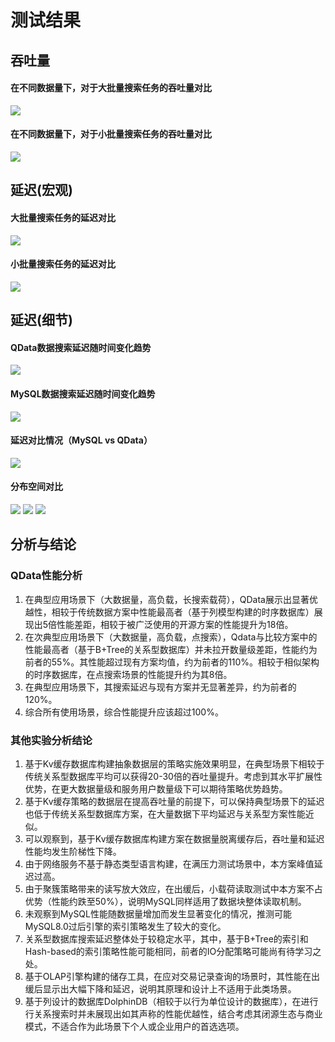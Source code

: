 # 测试结果

## 吞吐量
#### 在不同数据量下，对于大批量搜索任务的吞吐量对比
![](https://github.com/GoodManWEN/Project7730/blob/main/misc/statistic_latency-performance-under-multiple-data-volumes-payload1-100kb-barchart.png?raw=true)

#### 在不同数据量下，对于小批量搜索任务的吞吐量对比
![](https://github.com/GoodManWEN/Project7730/blob/main/misc/statistic_latency-performance-under-multiple-data-volumes-payload2-100b-barchart.png?raw=true)

## 延迟(宏观)
#### 大批量搜索任务的延迟对比
![](https://github.com/GoodManWEN/Project7730/blob/main/misc/statistic_latency-performance-under-multiple-data-volumes-payload1-100kb-linechart.png?raw=true)

#### 小批量搜索任务的延迟对比
![](https://github.com/GoodManWEN/Project7730/blob/main/misc/statistic_latency-performance-under-multiple-data-volumes-payload2-100b-linchart.png?raw=true)


## 延迟(细节)

#### QData数据搜索延迟随时间变化趋势
![](https://github.com/GoodManWEN/Project7730/blob/main/misc/statistic_qdata_long_latency.png?raw=true)

#### MySQL数据搜索延迟随时间变化趋势
![](https://github.com/GoodManWEN/Project7730/blob/main/misc/statistic_mysql_long_latency.png?raw=true)


#### 延迟对比情况（MySQL vs QData）
![](https://github.com/GoodManWEN/Project7730/blob/main/misc/statistic_DataVolumevsQueryLatency(LargePayloads).png?raw=true)

#### 分布空间对比
![](https://github.com/GoodManWEN/Project7730/blob/main/misc/statistic_mysql_long_his.png?raw=true)
![](https://github.com/GoodManWEN/Project7730/blob/main/misc/statistic_qdata_long_his.png?raw=true)
![](https://github.com/GoodManWEN/Project7730/blob/main/misc/statistic_query-latency-top-50-75-90-99nAn8m.png?raw=true)



## 分析与结论

### QData性能分析

1. 在典型应用场景下（大数据量，高负载，长搜索载荷），QData展示出显著优越性，相较于传统数据方案中性能最高者（基于列模型构建的时序数据库）展现出5倍性能差距，相较于被广泛使用的开源方案的性能提升为18倍。
2. 在次典型应用场景下（大数据量，高负载，点搜索），Qdata与比较方案中的性能最高者（基于B+Tree的关系型数据库）并未拉开数量级差距，性能约为前者的55%。其性能超过现有方案均值，约为前者的110%。相较于相似架构的时序数据库，在点搜索场景的性能提升约为其8倍。
3. 在典型应用场景下，其搜索延迟与现有方案并无显著差异，约为前者的120%。
4. 综合所有使用场景，综合性能提升应该超过100%。

### 其他实验分析结论

1. 基于Kv缓存数据库构建抽象数据层的策略实施效果明显，在典型场景下相较于传统关系型数据库平均可以获得20-30倍的吞吐量提升。考虑到其水平扩展性优势，在更大数据量级和服务用户数量级下可以期待策略优势趋势。
2. 基于Kv缓存策略的数据层在提高吞吐量的前提下，可以保持典型场景下的延迟也低于传统关系型数据库方案，在大量数据下平均延迟与关系型方案性能近似。
3. 可以观察到，基于Kv缓存数据库构建方案在数据量脱离缓存后，吞吐量和延迟性能均发生阶梯性下降。
4. 由于网络服务不基于静态类型语言构建，在满压力测试场景中，本方案峰值延迟过高。
5. 由于聚簇策略带来的读写放大效应，在出缓后，小载荷读取测试中本方案不占优势（性能约跌至50%），说明MySQL同样适用了数据块整体读取机制。
6. 未观察到MySQL性能随数据量增加而发生显著变化的情况，推测可能MySQL8.0过后引擎的索引策略发生了较大的变化。
7. 关系型数据库搜索延迟整体处于较稳定水平，其中，基于B+Tree的索引和Hash-based的索引策略性能可能相同，前者的IO分配策略可能尚有待学习之处。
8. 基于OLAP引擎构建的储存工具，在应对交易记录查询的场景时，其性能在出缓后显示出大幅下降和延迟，说明其原理和设计上不适用于此类场景。
9. 基于列设计的数据库DolphinDB（相较于以行为单位设计的数据库），在进行行关系搜索时并未展现出如其声称的性能优越性，结合考虑其闭源生态与商业模式，不适合作为此场景下个人或企业用户的首选选项。